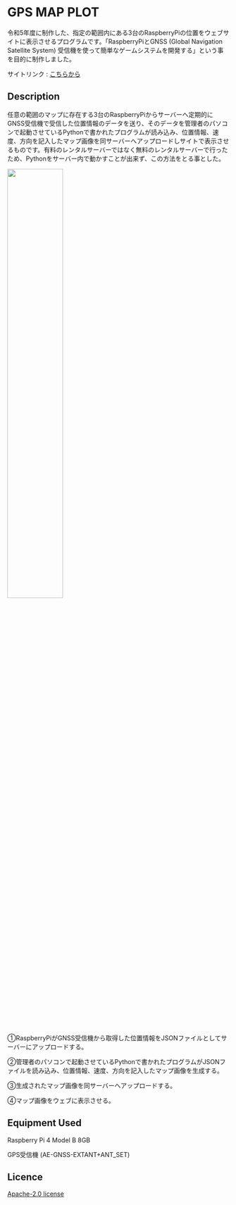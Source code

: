 GPS MAP PLOT
====
令和5年度に制作した、指定の範囲内にある3台のRaspberryPiの位置をウェブサイトに表示させるプログラムです。「RaspberryPiとGNSS (Global Navigation Satellite System) 受信機を使って簡単なゲームシステムを開発する」という事を目的に制作しました。

サイトリンク : [こちらから](http://iaei0.starfree.jp/GPS-SPY/MAP_GitHub.php)

## Description
任意の範囲のマップに存在する3台のRaspberryPiからサーバーへ定期的にGNSS受信機で受信した位置情報のデータを送り、そのデータを管理者のパソコンで起動させているPythonで書かれたプログラムが読み込み、位置情報、速度、方向を記入したマップ画像を同サーバーへアップロードしサイトで表示させるものです。有料のレンタルサーバーではなく無料のレンタルサーバーで行ったため、Pythonをサーバー内で動かすことが出来ず、この方法をとる事とした。

<img width="50%" src="https://github.com/IA-EI0/GPS_MAP_PLOT/assets/86182861/3e092e42-801e-4f9b-b8c5-06bd26b4013d"></img>

①RaspberryPiがGNSS受信機から取得した位置情報をJSONファイルとしてサーバーにアップロードする。

②管理者のパソコンで起動させているPythonで書かれたプログラムがJSONファイルを読み込み、位置情報、速度、方向を記入したマップ画像を生成する。

③生成されたマップ画像を同サーバーへアップロードする。

④マップ画像をウェブに表示させる。

## Equipment Used
Raspberry Pi 4 Model B 8GB

GPS受信機 (AE-GNSS-EXTANT+ANT_SET)

## Licence
[Apache-2.0 license](https://github.com/IA-EI0/GPS_MAP_PLOT/blob/main/LICENSE)
